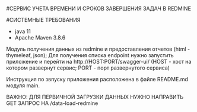 #СЕРВИС УЧЕТА ВРЕМЕНИ И СРОКОВ ЗАВЕРШЕНИЯ ЗАДАЧ В REDMINE

#СИСТЕМНЫЕ ТРЕБОВАНИЯ
- java 11
- Apache Maven 3.8.6

Модуль получения данных из redmine и предоставления отчетов (html - thymeleaf, json);
Для получения списка endpoint нужно запустить приложение и перейти на http://HOST:PORT/swagger-ui/
(HOST - хост на котором развернут сервис; PORT - порт развернутого сервиса)



Инструкция по звпуску приложения расположена в файле README.md модуля main.

ВАЖНО: ДЛЯ ПЕРВИЧНОЙ ЗАГРУЗКИ ДАННЫХ НУЖНО НАПРАВИТЬ GET ЗАПРОС НА /data-load-redmine